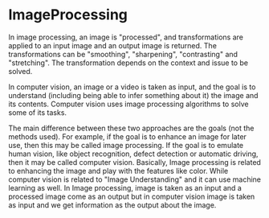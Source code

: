 # ImageProcessing

In image processing, an image is "processed",  and  transformations are applied to an input image and an output image is returned. The transformations can be "smoothing", "sharpening", "contrasting" and "stretching". The transformation depends on the context and issue to be solved.

In computer vision, an image or a video is taken as input, and the goal is to understand (including being able to infer something about it) the image and its contents. Computer vision uses image processing algorithms to solve some of its tasks.

The main difference between these two approaches are the goals (not the methods used). For example, if the goal is to enhance an image for later use, then this may be called image processing. If the goal is to emulate human vision, like object recognition, defect detection or automatic driving, then it may be called computer vision.
Basically, Image processing is related to enhancing the image and play with the features like color. While computer vision is related to "Image Understanding" and it can use machine learning as well.
In Image processing, image is taken as an input and a processed image come as an output but in computer vision image is taken as input and we get information as the output about the image.




